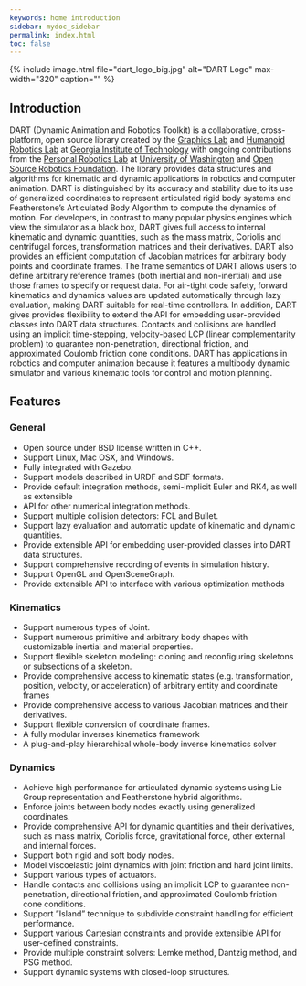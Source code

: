 ```yaml
---
keywords: home introduction
sidebar: mydoc_sidebar
permalink: index.html
toc: false
---
```


{% include image.html file="dart_logo_big.jpg" alt="DART Logo" max-width="320"  caption="" %}


## Introduction

DART (Dynamic Animation and Robotics Toolkit) is a collaborative, cross-platform, open source library created by the [Graphics Lab](http://www.cc.gatech.edu/~karenliu/Home.html) and [Humanoid Robotics Lab](http://www.golems.org/) at [Georgia Institute of Technology](http://www.gatech.edu/) with ongoing contributions from the [Personal Robotics Lab](http://personalrobotics.cs.washington.edu/) at [University of Washington](http://www.washington.edu/) and [Open Source Robotics Foundation](https://www.osrfoundation.org/). The library provides data structures and algorithms for kinematic and dynamic applications in robotics and computer animation. DART is distinguished by its accuracy and stability due to its use of generalized coordinates to represent articulated rigid body systems and Featherstone’s Articulated Body Algorithm to compute the dynamics of motion. For developers, in contrast to many popular physics engines which view the simulator as a black box, DART gives full access to internal kinematic and dynamic quantities, such as the mass matrix, Coriolis and centrifugal forces, transformation matrices and their derivatives. DART also provides an efficient computation of Jacobian matrices for arbitrary body points and coordinate frames. The frame semantics of DART allows users to define arbitrary reference frames (both inertial and non-inertial) and use those frames to specify or request data. For air-tight code safety, forward kinematics and dynamics values are updated automatically through lazy evaluation, making DART suitable for real-time controllers. In addition, DART gives provides flexibility to extend the API for embedding user-provided classes into DART data structures. Contacts and collisions are handled using an implicit time-stepping, velocity-based LCP (linear complementarity problem) to guarantee non-penetration, directional friction, and approximated Coulomb friction cone conditions. DART has applications in robotics and computer animation because it features a multibody dynamic simulator and various kinematic tools for control and motion planning.

## Features

### General

* Open source under BSD license written in C++.
* Support Linux, Mac OSX, and Windows.
* Fully integrated with Gazebo.
* Support models described in URDF and SDF formats.
* Provide default integration methods, semi-implicit Euler and RK4, as well as extensible
* API for other numerical integration methods.
* Support multiple collision detectors: FCL and Bullet.
* Support lazy evaluation and automatic update of kinematic and dynamic quantities.
* Provide extensible API for embedding user-provided classes into DART data structures.
* Support comprehensive recording of events in simulation history.
* Support OpenGL and OpenSceneGraph.
* Provide extensible API to interface with various optimization methods

### Kinematics

* Support numerous types of Joint.
* Support numerous primitive and arbitrary body shapes with customizable inertial and material properties.
* Support flexible skeleton modeling: cloning and reconfiguring skeletons or subsections of a skeleton.
* Provide comprehensive access to kinematic states (e.g. transformation, position, velocity, or acceleration) of arbitrary entity and coordinate frames
* Provide comprehensive access to various Jacobian matrices and their derivatives.
* Support flexible conversion of coordinate frames.
* A fully modular inverses kinematics framework
* A plug-and-play hierarchical whole-body inverse kinematics solver

### Dynamics

* Achieve high performance for articulated dynamic systems using Lie Group representation and Featherstone hybrid algorithms.
* Enforce joints between body nodes exactly using generalized coordinates.
* Provide comprehensive API for dynamic quantities and their derivatives, such as mass matrix, Coriolis force, gravitational force, other external and internal forces.
* Support both rigid and soft body nodes.
* Model viscoelastic joint dynamics with joint friction and hard joint limits.
* Support various types of actuators.
* Handle contacts and collisions using an implicit LCP to guarantee non-penetration, directional friction, and approximated Coulomb friction cone conditions.
* Support ”Island” technique to subdivide constraint handling for efficient performance.
* Support various Cartesian constraints and provide extensible API for user-defined constraints.
* Provide multiple constraint solvers: Lemke method, Dantzig method, and PSG method.
* Support dynamic systems with closed-loop structures.

